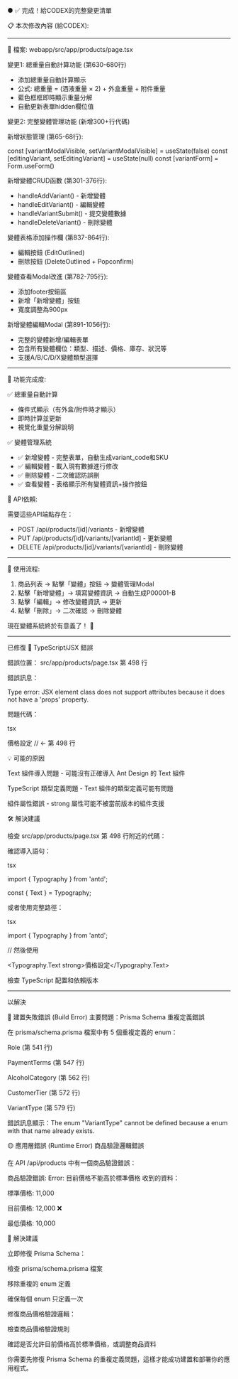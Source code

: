 ● ✅ 完成！給CODEX的完整變更清單

  📋 本次修改內容 (給CODEX):

  ---
  🔧 檔案: webapp/src/app/products/page.tsx

  變更1: 總重量自動計算功能 (第630-680行)

  - 添加總重量自動計算顯示
  - 公式: 總重量 = (酒液重量 × 2) + 外盒重量 + 附件重量
  - 藍色框框即時顯示重量分解
  - 自動更新表單hidden欄位值

  變更2: 完整變體管理功能 (新增300+行代碼)

  新增狀態管理 (第65-68行):

  const [variantModalVisible, setVariantModalVisible] = useState(false)
  const [editingVariant, setEditingVariant] = useState<any>(null)
  const [variantForm] = Form.useForm()

  新增變體CRUD函數 (第301-376行):

  - handleAddVariant() - 新增變體
  - handleEditVariant() - 編輯變體
  - handleVariantSubmit() - 提交變體數據
  - handleDeleteVariant() - 刪除變體

  變體表格添加操作欄 (第837-864行):

  - 編輯按鈕 (EditOutlined)
  - 刪除按鈕 (DeleteOutlined + Popconfirm)

  變體查看Modal改進 (第782-795行):

  - 添加footer按鈕區
  - 新增「新增變體」按鈕
  - 寬度調整為900px

  新增變體編輯Modal (第891-1056行):

  - 完整的變體新增/編輯表單
  - 包含所有變體欄位：類型、描述、價格、庫存、狀況等
  - 支援A/B/C/D/X變體類型選擇

  ---
  🎯 功能完成度:

  ✅ 總重量自動計算

  - 條件式顯示（有外盒/附件時才顯示）
  - 即時計算並更新
  - 視覺化重量分解說明

  ✅ 變體管理系統

  - ✅ 新增變體 - 完整表單，自動生成variant_code和SKU
  - ✅ 編輯變體 - 載入現有數據進行修改
  - ✅ 刪除變體 - 二次確認防誤刪
  - ✅ 查看變體 - 表格顯示所有變體資訊+操作按鈕

  🔗 API依賴:

  需要這些API端點存在：
  - POST /api/products/[id]/variants - 新增變體
  - PUT /api/products/[id]/variants/[variantId] - 更新變體
  - DELETE /api/products/[id]/variants/[variantId] - 刪除變體

  ---
  🚀 使用流程:

  1. 商品列表 → 點擊「變體」按鈕 → 變體管理Modal
  2. 點擊「新增變體」→ 填寫變體資訊 → 自動生成P00001-B
  3. 點擊「編輯」→ 修改變體資訊 → 更新
  4. 點擊「刪除」→ 二次確認 → 刪除變體

  現在變體系統終於有意義了！ 🎉

---
已修復
🔴 TypeScript/JSX 錯誤

錯誤位置： src/app/products/page.tsx 第 498 行



錯誤訊息：







Type error: JSX element class does not support attributes because it does not have a 'props' property.

問題代碼：



tsx





<Text strong>價格設定</Text>  // ← 第 498 行

💡 可能的原因



Text 組件導入問題 - 可能沒有正確導入 Ant Design 的 Text 組件



TypeScript 類型定義問題 - Text 組件的類型定義可能有問題



組件屬性錯誤 - strong 屬性可能不被當前版本的組件支援



🛠️ 解決建議

檢查 src/app/products/page.tsx 第 498 行附近的代碼：





確認導入語句：



tsx





import { Typography } from 'antd';

const { Text } = Typography;



或者使用完整路徑：



tsx





import { Typography } from 'antd';

// 然後使用

<Typography.Text strong>價格設定</Typography.Text>



檢查 TypeScript 配置和依賴版本



---

以解決



🔴 建置失敗錯誤 (Build Error)
主要問題：Prisma Schema 重複定義錯誤

在 prisma/schema.prisma 檔案中有 5 個重複定義的 enum：



Role (第 541 行)

PaymentTerms (第 547 行)

AlcoholCategory (第 562 行)

CustomerTier (第 572 行)

VariantType (第 579 行)

錯誤訊息顯示：The enum "VariantType" cannot be defined because a enum with that name already exists.

🟡 應用層錯誤 (Runtime Error)
商品驗證邏輯錯誤

在 API /api/products 中有一個商品驗證錯誤：



商品驗證錯誤: Error: 目前價格不能高於標準價格
收到的資料：



標準價格: 11,000

目前價格: 12,000 ❌

最低價格: 10,000

📝 解決建議



立即修復 Prisma Schema：



檢查 prisma/schema.prisma 檔案

移除重複的 enum 定義

確保每個 enum 只定義一次





修復商品價格驗證邏輯：



檢查商品價格驗證規則

確認是否允許目前價格高於標準價格，或調整商品資料



你需要先修復 Prisma Schema 的重複定義問題，這樣才能成功建置和部署你的應用程式。

